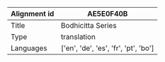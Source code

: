 |Alignment id | AE5E0F40B
| --- | --- 
|Title | Bodhicitta Series 
|Type | translation
|Languages | ['en', 'de', 'es', 'fr', 'pt', 'bo']